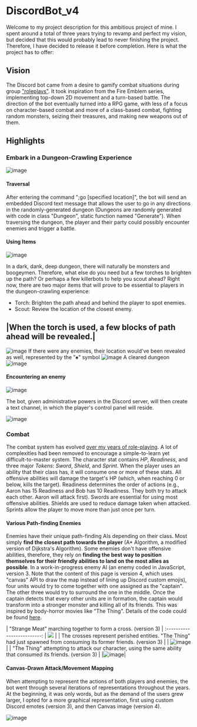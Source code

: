 # DiscordBot_v4

Welcome to my project description for this ambitious project of mine. I spent around a total of three years trying to revamp and perfect my vision, but decided that this would probably lead to never finishing the project. Therefore, I have decided to release it before completion. Here is what the project has to offer:

## Vision
The Discord bot came from a desire to gamify combat situations during group ["roleplays"](https://www.google.com/search?client=opera-gx&q=role+play+definition&sourceid=opera&ie=UTF-8&oe=UTF-8). It took inspiration from the Fire Emblem series, implementing top-down 2D movement and a turn-based battle. The direction of the bot eventually turned into a RPG game, with less of a focus on character-based combat and more of a class-based combat, fighting random monsters, seizing their treasures, and making new weapons out of them.

## Highlights
### Embark in a Dungeon-Crawling Experience
![image](https://user-images.githubusercontent.com/39062670/163757057-f3fdc665-1c4b-401f-b766-667682dca131.png)

#### Traversal

After entering the command ";go \[specified location]", the bot will send an embedded Discord text message that allows the user to go in any directions in the randomly-generated dungeon (Dungeons are randomly generated with code in class "Dungeon", static function named "Generate"). When traversing the dungeon, the player and their party could possibly encounter enemies and trigger a battle. 

#### Using Items

![image](https://user-images.githubusercontent.com/39062670/164874986-a858d708-3cb4-4af7-b92b-75bdbccf9dbb.png)

In a dark, dank, deep dungeon, there will naturally be monsters and boogeymen. Therefore, what else do you need but a few torches to brighten up the path? Or perhaps a few killerbots to help you scout ahead?
Right now, there are two major items that will prove to be essential to players in the dungeon-crawling experience: 

- Torch: Brighten the path ahead and behind the player to spot enemies.
- Scout: Review the location of the closest enemy.

|When the torch is used, a few blocks of path ahead will be revealed.|
-
![image](https://user-images.githubusercontent.com/39062670/164875654-5d97d19c-894d-4b24-8a89-1697dc8de8b7.png)
If there were any enemies, their location would've been revealed as well, represented by the "♠" symbol 
![image](https://user-images.githubusercontent.com/39062670/164876485-bc7c01ef-34eb-4a93-b181-90fa99dd882c.png)
A cleared dungeon
![image](https://user-images.githubusercontent.com/39062670/164876786-5624f726-824e-4e9e-80f8-c92bc238bf98.png)

#### Encountering an enemy

![image](https://user-images.githubusercontent.com/39062670/163757362-c7ae5e1a-7ee8-49e4-b5b0-eeead6a03f95.png)

The bot, given administrative powers in the Discord server, will then create a text channel, in which the player's control panel will reside.

![image](https://user-images.githubusercontent.com/39062670/163757466-6092ff8d-7ce4-44e2-a16b-a14e53f40ecb.png)

### Combat
The combat system has evolved [over my years of role-playing](https://docs.google.com/document/d/18vgB1IHM3dt2d_LvsGOtGUaINESZtlxuH07klgowGpQ/edit?usp=sharing). A lot of complexities had been removed to encourage a simple-to-learn yet difficult-to-master system. The character stat contains _HP_, _Readiness_, and three major _Tokens_: _Sword_, _Shield_, and _Sprint_. When the player uses an ability that their class has, it will consume one or more of these stats. All offensive abilities will damage the target's HP (which, when reaching 0 or below, kills the target). Readiness determines the order of actions (e.g., Aaron has 15 Readiness and Bob has 10 Readiness. They both try to attack each other. Aaron will attack first). Swords are essential for using most offensive abilities. Shields are used to reduce damage taken when attacked. Sprints allow the player to move more than just once per turn. 

#### Various Path-finding Enemies
Enemies have their unique path-finding AIs depending on their class. Most simply **find the closest path towards the player** (A* Algorithm, a modified version of Dijkstra's Algorithm). Some enemies don't have offensive abilities, therefore, they rely on **finding the best way to position themselves for their friendly abilities to land on the most allies as possible**. In a work-in-progress enemy AI (an enemy coded in JavaScript, version 3. Note that the content of this page is version 4, which uses "canvas" API to draw the map instead of lining up Discord custom emojis), four units would try to come together with one assigned as the "captain". The other three would try to surround the one in the middle. Once the captain detects that every other units are in formation, the captain would transform into a stronger monster and killing all of its friends. This was inspired by body-horror movies like "The Thing". Details of the code could be found [here](https://replit.com/@ikech/DISCORDBOTV3HIVEMIND#index.js).

| "Strange Meat" marching together to form a cross. (version 3)         |
:-------------------------:
| ![](https://user-images.githubusercontent.com/39062670/164554688-a15596d6-e360-411f-a662-62560be97b0c.png) |
| The crosses represent perished entities. "The Thing" had just spawned from consuming its former friends. (version 3) |
| ![image](https://user-images.githubusercontent.com/39062670/164555730-bb4adf88-f74d-4615-88b7-f89a5519018a.png) |
| "The Thing" attempting to attack our character, using the same ability that consumed its friends. (version 3) |
|![image](https://user-images.githubusercontent.com/39062670/164555918-33cb6624-8cf9-4acb-953e-bfca50fe8f24.png)|

#### Canvas-Drawn Attack/Movement Mapping
When attempting to represent the actions of both players and enemies, the bot went through several iterations of representations throughout the years. At the beginning, it was only words, but as the demand of the users grew larger, I opted for a more graphical representation, first using custom Discord emotes (version 3), and then Canvas image (version 4).

![image](https://user-images.githubusercontent.com/39062670/164877544-365febf3-3ecc-461c-8da9-96a1f45c3c24.png)
